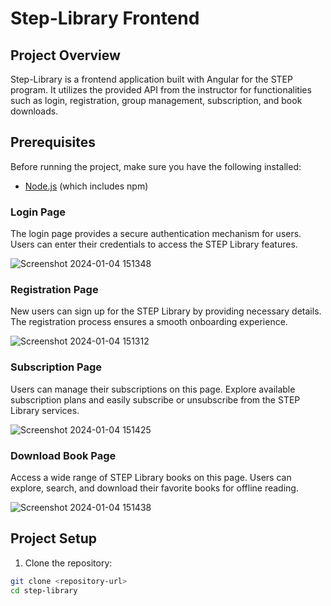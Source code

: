 # Step-Library Frontend

## Project Overview

Step-Library is a frontend application built with Angular for the STEP program. It utilizes the provided API from the instructor for functionalities such as login, registration, group management, subscription, and book downloads.

## Prerequisites

Before running the project, make sure you have the following installed:

- [Node.js](https://nodejs.org/) (which includes npm)

### Login Page

The login page provides a secure authentication mechanism for users. Users can enter their credentials to access the STEP Library features.

![Screenshot 2024-01-04 151348](https://github.com/sreyounpann/Step-Library/assets/83297826/170915cb-a955-41c8-8059-44129d613d11)


### Registration Page

New users can sign up for the STEP Library by providing necessary details. The registration process ensures a smooth onboarding experience.

![Screenshot 2024-01-04 151312](https://github.com/sreyounpann/Step-Library/assets/83297826/6189440e-b3b8-4214-8036-5056de11df40)


### Subscription Page

Users can manage their subscriptions on this page. Explore available subscription plans and easily subscribe or unsubscribe from the STEP Library services.

![Screenshot 2024-01-04 151425](https://github.com/sreyounpann/Step-Library/assets/83297826/56a384a0-f68d-4a53-ac28-e853dad662b5)


### Download Book Page

Access a wide range of STEP Library books on this page. Users can explore, search, and download their favorite books for offline reading.

![Screenshot 2024-01-04 151438](https://github.com/sreyounpann/Step-Library/assets/83297826/fa8a276c-b0c5-42cd-81dd-94e8caeb83c6)




## Project Setup

1. Clone the repository:

```bash
git clone <repository-url>
cd step-library



